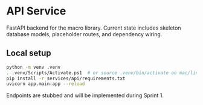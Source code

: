 # API Service

FastAPI backend for the macro library. Current state includes skeleton database models, placeholder routes, and dependency wiring.

## Local setup

```bash
python -m venv .venv
. .venv/Scripts/Activate.ps1  # or source .venv/bin/activate on mac/linux
pip install -r services/api/requirements.txt
uvicorn app.main:app --reload
```

Endpoints are stubbed and will be implemented during Sprint 1.
